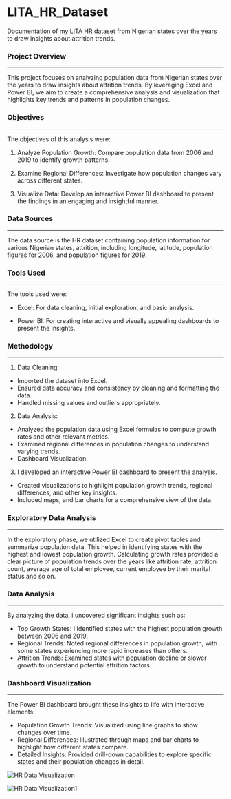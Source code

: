# LITA_HR_Dataset
Documentation of my LITA HR dataset from Nigerian states over the years to draw insights about attrition trends.



### Project Overview
---

This project focuses on analyzing population data from Nigerian states over the years to draw insights about attrition trends. By leveraging Excel and Power BI, we aim to create a comprehensive analysis and visualization that highlights key trends and patterns in population changes.

### Objectives
---

The objectives of this analysis were:

1. Analyze Population Growth: Compare population data from 2006 and 2019 to identify growth patterns.

2. Examine Regional Differences: Investigate how population changes vary across different states.

3. Visualize Data: Develop an interactive Power BI dashboard to present the findings in an engaging and insightful manner.

### Data Sources
---

The data source is the HR dataset containing population information for various Nigerian states, attrition, including longitude, latitude, population figures for 2006, and population figures for 2019.

### Tools Used
---
The tools used were:

- Excel: For data cleaning, initial exploration, and basic analysis.

- Power BI: For creating interactive and visually appealing dashboards to present the insights.

### Methodology
---
1. Data Cleaning:

- Imported the dataset into Excel.
- Ensured data accuracy and consistency by cleaning and formatting the data.
- Handled missing values and outliers appropriately.

2. Data Analysis:

- Analyzed the population data using Excel formulas to compute growth rates and other relevant metrics.
- Examined regional differences in population changes to understand varying trends.
- Dashboard Visualization:

3. I developed an interactive Power BI dashboard to present the analysis.

- Created visualizations to highlight population growth trends, regional differences, and other key insights. 
- Included maps, and bar charts for a comprehensive view of the data.

### Exploratory Data Analysis
---
In the exploratory phase, we utilized Excel to create pivot tables and summarize population data. This helped in identifying states with the highest and lowest population growth. Calculating growth rates provided a clear picture of population trends over the years like attrition rate, attrition count, average age of total employee, current employee by their marital status and so on.

### Data Analysis
---

By analyzing the data, i uncovered significant insights such as:

- Top Growth States: I Identified states with the highest population growth between 2006 and 2019.
- Regional Trends: Noted regional differences in population growth, with some states experiencing more rapid increases than others.
- Attrition Trends: Examined states with population decline or slower growth to understand potential attrition factors.

### Dashboard Visualization
---
The Power BI dashboard brought these insights to life with interactive elements:
- Population Growth Trends: Visualized using line graphs to show changes over time.
- Regional Differences: Illustrated through maps and bar charts to highlight how different states compare.
- Detailed Insights: Provided drill-down capabilities to explore specific states and their population changes in detail.

![HR Data Visualization](https://github.com/user-attachments/assets/8fdbe1c7-32f0-4f68-a9d5-f54c5e7cc0ca)

![HR Data Visualization1](https://github.com/user-attachments/assets/723ec379-5435-4d7e-bee8-22116b679631)



